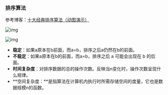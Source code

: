 ### 排序算法

参考博客：[十大经典排序算法（动图演示）](https://www.cnblogs.com/onepixel/p/7674659.html)



![img](https://img2018.cnblogs.com/blog/849589/201903/849589-20190306165258970-1789860540.png)



![img](https://images2018.cnblogs.com/blog/849589/201804/849589-20180402133438219-1946132192.png)



- **稳定**：如果a原本在b前面，而a=b，排序之后a仍然在b的前面。
- **不稳定**：如果a原本在b的前面，而a=b，排序之后 a 可能会出现在 b 的后面。
- **时间复杂度**：对排序数据的总的操作次数。反映当n变化时，操作次数呈现什么规律。
- **空间复杂度：**是指算法在计算机内执行时所需存储空间的度量，它也是数据规模n的函数。 